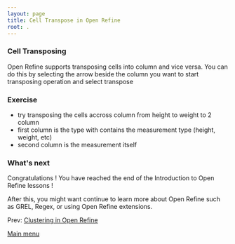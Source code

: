 ```yaml
---
layout: page
title: Cell Transpose in Open Refine
root: .
---
```


### Cell Transposing

Open Refine supports transposing cells into column and vice versa.
You can do this by selecting the arrow beside the column you want to start transposing operation and select transpose

### Exercise

- try transposing the cells accross column from height to weight to 2 column
- first column is the type with contains the measurement type (height, weight, etc)
- second column is the measurement itself

### What's next

Congratulations ! You have reached the end of the Introduction to Open Refine lessons !

After this, you might want continue to learn more about Open Refine such as GREL, Regex, or using Open Refine extensions.

Prev: [Clustering in Open Refine](open-refine-08-clustering.html)


[Main menu](index.html)
